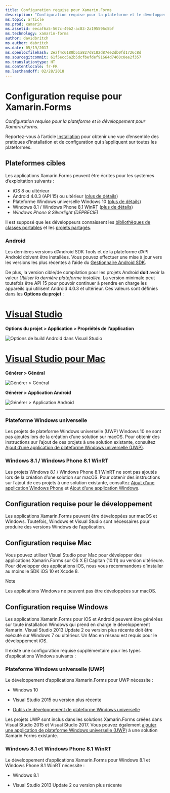 ```yaml
---
title: Configuration requise pour Xamarin.Forms
description: "Configuration requise pour la plateforme et le développement pour Xamarin.Forms."
ms.topic: article
ms.prod: xamarin
ms.assetid: eecaf6a5-567c-49b2-ac83-2a195596c5bf
ms.technology: xamarin-forms
author: davidbritch
ms.author: dabritch
ms.date: 05/19/2017
ms.openlocfilehash: 2eaf4c6180b51a827d8182d87ee2db0fd1726c8d
ms.sourcegitcommit: 61f5ecc5a2b5dcfbefdef91664d7460c0ee2f357
ms.translationtype: HT
ms.contentlocale: fr-FR
ms.lasthandoff: 02/28/2018
---
```

# <a name="xamarinforms-requirements"></a>Configuration requise pour Xamarin.Forms

_Configuration requise pour la plateforme et le développement pour Xamarin.Forms._

Reportez-vous à l’article [Installation](~/cross-platform/get-started/installation/index.md) pour obtenir une vue d’ensemble des pratiques d’installation et de configuration qui s’appliquent sur toutes les plateformes.

## <a name="target-platforms"></a>Plateformes cibles

Les applications Xamarin.Forms peuvent être écrites pour les systèmes d’exploitation suivants :

-  iOS 8 ou ultérieur
-  Android 4.0.3 (API 15) ou ultérieur ([plus de détails](#android))
-  Plateforme Windows universelle Windows 10 ([plus de détails](#windows10))
-  Windows 8.1 / Windows Phone 8.1 WinRT ([plus de détails](#windows))
-  *Windows Phone 8 Silverlight (DÉPRÉCIÉ)*

Il est supposé que les développeurs connaissent les [bibliothèques de classes portables](~/cross-platform/app-fundamentals/pcl.md) et les [projets partagés](~/cross-platform/app-fundamentals/shared-projects.md).

<a name="android" />

### <a name="android"></a>Android

Les dernières versions d’Android SDK Tools et de la plateforme d’API Android doivent être installées. Vous pouvez effectuer une mise à jour vers les versions les plus récentes à l’aide du [Gestionnaire Android SDK](~/android/get-started/installation/android-sdk.md).

De plus, la version cible/de compilation pour les projets Android **doit** avoir la valeur *Utiliser la dernière plateforme installée*. La version minimale peut toutefois être API 15 pour pouvoir continuer à prendre en charge les appareils qui utilisent Android 4.0.3 et ultérieur. Ces valeurs sont définies dans les **Options du projet** :

# <a name="visual-studiotabvswin"></a>[Visual Studio](#tab/vswin)

**Options du projet > Application > Propriétés de l’application**

![](installation-images/options-android-vs-sml.png "Options de build Android dans Visual Studio")

# <a name="visual-studio-for-mactabvsmac"></a>[Visual Studio pour Mac](#tab/vsmac)

**Générer > Général**

![](installation-images/options-general-sml.png "Générer > Général")

**Générer > Application Android**

![](installation-images/options-android-sml.png "Générer > Application Android")

-----


<a name="windows10" />

### <a name="universal-windows-platform"></a>Plateforme Windows universelle

Les projets de plateforme Windows universelle (UWP) Windows 10 ne sont pas ajoutés lors de la création d’une solution sur macOS. Pour obtenir des instructions sur l’ajout de ces projets à une solution existante, consultez [Ajout d’une application de plateforme Windows universelle (UWP)](~/xamarin-forms/platform/windows/installation/universal.md).


<a name="windows" />

### <a name="windows-81--windows-phone-81-winrt"></a>Windows 8.1 / Windows Phone 8.1 WinRT

Les projets Windows 8.1 / Windows Phone 8.1 WinRT ne sont pas ajoutés lors de la création d’une solution sur macOS. Pour obtenir des instructions sur l’ajout de ces projets à une solution existante, consultez [Ajout d’une application Windows Phone](~/xamarin-forms/platform/windows/installation/phone.md) et [Ajout d’une application Windows](~/xamarin-forms/platform/windows/installation/tablet.md).


## <a name="development-system-requirements"></a>Configuration requise pour le développement

Les applications Xamarin.Forms peuvent être développées sur macOS et Windows. Toutefois, Windows et Visual Studio sont nécessaires pour produire des versions Windows de l’application.

## <a name="mac-system-requirements"></a>Configuration requise Mac

Vous pouvez utiliser Visual Studio pour Mac pour développer des applications Xamarin.Forms sur OS X El Capitan (10.11) ou version ultérieure. Pour développer des applications iOS, nous vous recommandons d’installer au moins le SDK iOS 10 et Xcode 8.

> [!NOTE]
>  Les applications Windows ne peuvent pas être développées sur macOS.

## <a name="windows-system-requirements"></a>Configuration requise Windows

Les applications Xamarin.Forms pour iOS et Android peuvent être générées sur toute installation Windows qui prend en charge le développement Xamarin. Visual Studio 2013 Update 2 ou version plus récente doit être exécuté sur Windows 7 ou ultérieur. Un Mac en réseau est requis pour le développement iOS.

Il existe une configuration requise supplémentaire pour les types d’applications Windows suivants :

### <a name="universal-windows-platform-uwp"></a>Plateforme Windows universelle (UWP)

Le développement d’applications Xamarin.Forms pour UWP nécessite :

* Windows 10

* Visual Studio 2015 ou version plus récente

* [Outils de développement de plateforme Windows universelle](https://dev.windows.com/downloads/windows-10-sdk)

Les projets UWP sont inclus dans les solutions Xamarin.Forms créées dans Visual Studio 2015 et Visual Studio 2017.
Vous pouvez également [ajouter une application de plateforme Windows universelle (UWP)](~/xamarin-forms/platform/windows/installation/universal.md) à une solution Xamarin.Forms existante.



### <a name="windows-81-and-windows-phone-81-winrt"></a>Windows 8.1 et Windows Phone 8.1 WinRT

Le développement d’applications Xamarin.Forms pour Windows 8.1 et Windows Phone 8.1 WinRT nécessite :

* Windows 8.1

* Visual Studio 2013 Update 2 ou version plus récente
